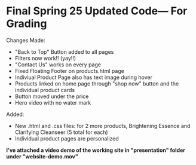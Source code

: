 # Final Spring 25 Updated Code— For Grading
Changes Made:
- "Back to Top" Button added to all pages
- Filters now work!! (yay!!)
- "Contact Us" works on every page
- Fixed Floating Footer on products.html page
- Indiviual Product Page also has text image during hover
- Products linked on home page through "shop now" button and the individual product cards
- Button moved under the price
- Hero video with no water mark


Added:
- New .html and .css files: for 2 more products, Brightening Essence  and Clarifying Cleanseer (5 total for each)
- Individual product pages are personalized

**I've attached a video demo of the working site in "presentation" folder under "website-demo.mov"**
